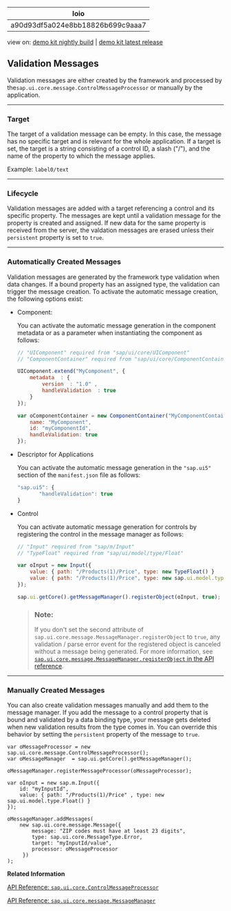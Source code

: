 <!-- loioa90d93df5a024e8bb18826b699c9aaa7 -->

| loio |
| -----|
| a90d93df5a024e8bb18826b699c9aaa7 |

<div id="loio">

view on: [demo kit nightly build](https://openui5nightly.hana.ondemand.com/topic/a90d93df5a024e8bb18826b699c9aaa7) | [demo kit latest release](https://sdk.openui5.org/topic/a90d93df5a024e8bb18826b699c9aaa7)</div>

## Validation Messages

Validation messages are either created by the framework and processed by the`sap.ui.core.message.ControlMessageProcessor` or manually by the application.

***

<a name="loioa90d93df5a024e8bb18826b699c9aaa7__section_y31_smj_rhb"/>

### Target

The target of a validation message can be empty. In this case, the message has no specific target and is relevant for the whole application. If a target is set, the target is a string consisting of a control ID, a slash \("/"\), and the name of the property to which the message applies.

Example: `label0/text`

***

<a name="loioa90d93df5a024e8bb18826b699c9aaa7__section_arh_tmj_rhb"/>

### Lifecycle

Validation messages are added with a target referencing a control and its specific property. The messages are kept until a validation message for the property is created and assigned. If new data for the same property is received from the server, the valdation messages are erased unless their `persistent` property is set to `true`.

***

<a name="loioa90d93df5a024e8bb18826b699c9aaa7__section_w2c_jmj_rhb"/>

### Automatically Created Messages

Validation messages are generated by the framework type validation when data changes. If a bound property has an assigned type, the validation can trigger the message creation. To activate the automatic message creation, the following options exist:

-   Component:

    You can activate the automatic message generation in the component metadata or as a parameter when instantiating the component as follows:

    ```js
    // "UIComponent" required from "sap/ui/core/UIComponent"
    // "ComponentContainer" required from "sap/ui/core/ComponentContainer"
    
    UIComponent.extend("MyComponent", {
        metadata  : {
            version  : "1.0" ,
            handleValidation  : true
        }
    });
    ```

    ```js
    var oComponentContainer = new ComponentContainer("MyComponentContainer", {
        name: "MyComponent",
        id: "myComponentId",
        handleValidation: true
    });
    ```

-   Descriptor for Applications

    You can activate the automatic message generation in the `"sap.ui5"` section of the `manifest.json` file as follows:

    ```js
    "sap.ui5": {
           "handleValidation": true
    }
    ```

-   Control

    You can activate automatic message generation for controls by registering the control in the message manager as follows:

    ```js
    // "Input" required from "sap/m/Input"
    // "TypeFloat" required from "sap/ui/model/type/Float"
    
    var oInput = new Input({
        value: { path: "/Products(1)/Price", type: new TypeFloat() }
        value: { path: "/Products(1)/Price", type: new sap.ui.model.type.Float() }
    });
    
    sap.ui.getCore().getMessageManager().registerObject(oInput, true);
    ```

    > ### Note:  
    > If you don't set the second attribute of `sap.ui.core.message.MessageManager.registerObject` to `true`, any validation / parse error event for the registered object is canceled without a message being generated. For more information, see [`sap.ui.core.message.MessageManager.registerObject` in the API reference](https://sdk.openui5.org/api/sap.ui.core.message.MessageManager/methods/registerObject). 


***

### Manually Created Messages

You can also create validation messages manually and add them to the message manager. If you add the message to a control property that is bound and validated by a data binding type, your message gets deleted when new validation results from the type comes in. You can override this behavior by setting the `persistent` property of the message to `true`.

```
var oMessageProcessor = new sap.ui.core.message.ControlMessageProcessor();
var oMessageManager  = sap.ui.getCore().getMessageManager();

oMessageManager.registerMessageProcessor(oMessageProcessor);

var oInput = new sap.m.Input({
    id: "myInputId",
    value: { path: "/Products(1)/Price" , type: new sap.ui.model.type.Float() }
});

oMessageManager.addMessages(
    new sap.ui.core.message.Message({
        message: "ZIP codes must have at least 23 digits",
        type: sap.ui.core.MessageType.Error,
        target: "myInputId/value",
        processor: oMessageProcessor
     })
);
```

**Related Information**  


[API Reference: `sap.ui.core.ControlMessageProcessor`](https://sdk.openui5.orgdocs/api/symbols/sap.ui.core.ControlMessageProcessor.html)

[API Reference: `sap.ui.core.message.MessageManager`](https://sdk.openui5.orgdocs/api/symbols/sap.ui.core.message.MessageManager.html)

